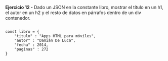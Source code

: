 **Ejercicio 12 -** Dado un JSON en la constante libro, mostrar el título en un h1, el autor en un h2 y el resto de datos en párrafos dentro de un div contenedor.

<pre><code>
const libro = {
    "titulo" : "Apps HTML para móviles",
    "autor" : "Damián De Luca",
    "fecha" : 2014,
    "paginas" : 272 
}
</code></pre>